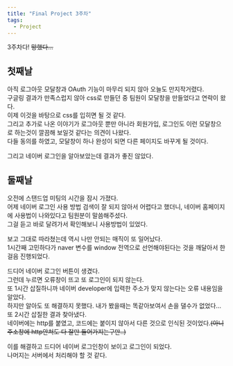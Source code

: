 ```yaml
---
title: "Final Project 3주차"
tags:
  - Project
---
```


3주차다!
~~망했다...~~

## 첫째날  

아직 로그아웃 모달창과 OAuth 기능이 마무리 되지 않아 오늘도 만지작거렸다.  
구글링 결과가 만족스럽지 않아 css로 만들던 중 팀원이 모달창을 만들었다고 연락이 왔다.  
이제 이것을 바탕으로 css를 입히면 될 것 같다.  
그리고 추가로 나온 이야기가 로그아웃 뿐만 아니라 회원가입, 로그인도 이런 모달창으로 하는것이 깔끔해 보일것 같다는 의견이 나왔다.  
다들 동의를 하였고, 모달창이 하나 완성이 되면 다른 페이지도 바꾸게 될 것이다.  

그리고 네이버 로그인을 알아보았는데 결과가 좋진 않았다.  

## 둘째날

오전에 스탠드업 미팅의 시간을 잠시 가졌다.  
어제 네이버 로그인 사용 방법 검색이 잘 되지 않아서 어렵다고 했더니, 네이버 홈페이지에 사용법이 나와있다고 팀원분이 말씀해주셨다.  
그걸 듣고 바로 달려가서 확인해보니 사용방법이 있었다.  

보고 그대로 따라쳤는데 역시 나만 안되는 매직이 또 일어났다.  
1시간째 고민하다가 naver 변수를 window 전역으로 선언해야된다는 것을 깨달아서 한걸음 진행되었다.  

드디어 네이버 로그인 버튼이 생겼다.  
그런데 누르면 오류창이 뜨고 또 로그인이 되지 않는다.  
또 1시간 삽질하니까 네이버 developer에 입력한 주소가 맞지 않는다는 오류 내용임을 알았다.  
하지만 알아도 또 해결하지 못했다. 내가 봤을때는 똑같아보여서 손을 댈수가 없었다...  
또 2시간 삽질한 결과 찾아냈다.  
네이버에는 http를 붙였고, 코드에는 붙이지 않아서 다른 것으로 인식된 것이었다.~~(아니 주소창에 http안쳐도 다 잘만 들어가지는구만..)~~  

이를 해결하고 드디어 네이버 로그인창이 보이고 로그인이 되었다.  
나머지는 서버에서 처리해야 할 것 같다.  
